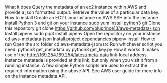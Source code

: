 What it does
Query the metadata of an ec2 instance within AWS and provide a json formatted output.
Retrieve the value of a particular data key.
How to install
Create an EC2 Linux instance on AWS
SSH into the instance
Install Python 3 and git on your instance
sudo yum install python3 git
Clone this repository
git clone https://github.com/bluprince13/aws-metadata-json
Install pipenv
sudo pip3 install pipenv
Open the repository on your instance
cd aws-metadata-json
Install project dependancies
pipenv install
How to run
Open the src folder
cd aws-metadata-json/src
Run whichever script you need:
python3 get_metadata.py
python3 get_key.py
How it works
It makes use of the http://169.254.169.254/latest/meta-data link-local address. Instance metatada is provided at this link, but only when you visit it from a running instance.
A few simple Python scripts are used to extract the required information using the above API.
See AWS user guide for more info on the instance metadata API.